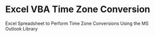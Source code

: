 # Excel VBA Time Zone Conversion
 Excel Spreadsheet to Perform Time Zone Conversions Using the MS Outlook Library
